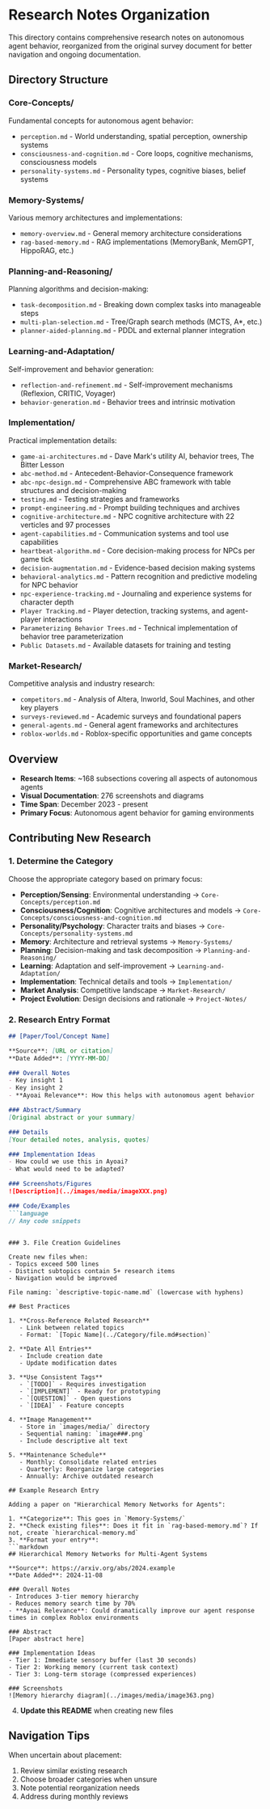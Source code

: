 # Research Notes Organization

This directory contains comprehensive research notes on autonomous agent behavior, reorganized from the original survey document for better navigation and ongoing documentation.

## Directory Structure

### Core-Concepts/
Fundamental concepts for autonomous agent behavior:
- `perception.md` - World understanding, spatial perception, ownership systems
- `consciousness-and-cognition.md` - Core loops, cognitive mechanisms, consciousness models
- `personality-systems.md` - Personality types, cognitive biases, belief systems

### Memory-Systems/
Various memory architectures and implementations:
- `memory-overview.md` - General memory architecture considerations
- `rag-based-memory.md` - RAG implementations (MemoryBank, MemGPT, HippoRAG, etc.)

### Planning-and-Reasoning/
Planning algorithms and decision-making:
- `task-decomposition.md` - Breaking down complex tasks into manageable steps
- `multi-plan-selection.md` - Tree/Graph search methods (MCTS, A*, etc.)
- `planner-aided-planning.md` - PDDL and external planner integration

### Learning-and-Adaptation/
Self-improvement and behavior generation:
- `reflection-and-refinement.md` - Self-improvement mechanisms (Reflexion, CRITIC, Voyager)
- `behavior-generation.md` - Behavior trees and intrinsic motivation

### Implementation/
Practical implementation details:
- `game-ai-architectures.md` - Dave Mark's utility AI, behavior trees, The Bitter Lesson
- `abc-method.md` - Antecedent-Behavior-Consequence framework
- `abc-npc-design.md` - Comprehensive ABC framework with table structures and decision-making
- `testing.md` - Testing strategies and frameworks
- `prompt-engineering.md` - Prompt building techniques and archives
- `cognitive-architecture.md` - NPC cognitive architecture with 22 verticles and 97 processes
- `agent-capabilities.md` - Communication systems and tool use capabilities
- `heartbeat-algorithm.md` - Core decision-making process for NPCs per game tick
- `decision-augmentation.md` - Evidence-based decision making systems
- `behavioral-analytics.md` - Pattern recognition and predictive modeling for NPC behavior
- `npc-experience-tracking.md` - Journaling and experience systems for character depth
- `Player Tracking.md` - Player detection, tracking systems, and agent-player interactions
- `Parameterizing Behavior Trees.md` - Technical implementation of behavior tree parameterization
- `Public Datasets.md` - Available datasets for training and testing

### Market-Research/
Competitive analysis and industry research:
- `competitors.md` - Analysis of Altera, Inworld, Soul Machines, and other key players
- `surveys-reviewed.md` - Academic surveys and foundational papers
- `general-agents.md` - General agent frameworks and architectures
- `roblox-worlds.md` - Roblox-specific opportunities and game concepts

## Overview

- **Research Items**: ~168 subsections covering all aspects of autonomous agents
- **Visual Documentation**: 276 screenshots and diagrams
- **Time Span**: December 2023 - present
- **Primary Focus**: Autonomous agent behavior for gaming environments

## Contributing New Research

### 1. Determine the Category

Choose the appropriate category based on primary focus:

- **Perception/Sensing**: Environmental understanding → `Core-Concepts/perception.md`
- **Consciousness/Cognition**: Cognitive architectures and models → `Core-Concepts/consciousness-and-cognition.md`
- **Personality/Psychology**: Character traits and biases → `Core-Concepts/personality-systems.md`
- **Memory**: Architecture and retrieval systems → `Memory-Systems/`
- **Planning**: Decision-making and task decomposition → `Planning-and-Reasoning/`
- **Learning**: Adaptation and self-improvement → `Learning-and-Adaptation/`
- **Implementation**: Technical details and tools → `Implementation/`
- **Market Analysis**: Competitive landscape → `Market-Research/`
- **Project Evolution**: Design decisions and rationale → `Project-Notes/`

### 2. Research Entry Format

```markdown
## [Paper/Tool/Concept Name]

**Source**: [URL or citation]
**Date Added**: [YYYY-MM-DD]

### Overall Notes
- Key insight 1
- Key insight 2
- **Ayoai Relevance**: How this helps with autonomous agent behavior

### Abstract/Summary
[Original abstract or your summary]

### Details
[Your detailed notes, analysis, quotes]

### Implementation Ideas
- How could we use this in Ayoai?
- What would need to be adapted?

### Screenshots/Figures
![Description](../images/media/imageXXX.png)

### Code/Examples
```language
// Any code snippets
```
```

### 3. File Creation Guidelines

Create new files when:
- Topics exceed 500 lines
- Distinct subtopics contain 5+ research items
- Navigation would be improved

File naming: `descriptive-topic-name.md` (lowercase with hyphens)

## Best Practices

1. **Cross-Reference Related Research**
   - Link between related topics
   - Format: `[Topic Name](../Category/file.md#section)`

2. **Date All Entries**
   - Include creation date
   - Update modification dates

3. **Use Consistent Tags**
   - `[TODO]` - Requires investigation
   - `[IMPLEMENT]` - Ready for prototyping
   - `[QUESTION]` - Open questions
   - `[IDEA]` - Feature concepts

4. **Image Management**
   - Store in `images/media/` directory
   - Sequential naming: `image###.png`
   - Include descriptive alt text

5. **Maintenance Schedule**
   - Monthly: Consolidate related entries
   - Quarterly: Reorganize large categories
   - Annually: Archive outdated research

## Example Research Entry

Adding a paper on "Hierarchical Memory Networks for Agents":

1. **Categorize**: This goes in `Memory-Systems/`
2. **Check existing files**: Does it fit in `rag-based-memory.md`? If not, create `hierarchical-memory.md`
3. **Format your entry**:
```markdown
## Hierarchical Memory Networks for Multi-Agent Systems

**Source**: https://arxiv.org/abs/2024.example
**Date Added**: 2024-11-08

### Overall Notes
- Introduces 3-tier memory hierarchy
- Reduces memory search time by 70%
- **Ayoai Relevance**: Could dramatically improve our agent response times in complex Roblox environments

### Abstract
[Paper abstract here]

### Implementation Ideas
- Tier 1: Immediate sensory buffer (last 30 seconds)
- Tier 2: Working memory (current task context)
- Tier 3: Long-term storage (compressed experiences)

### Screenshots
![Memory hierarchy diagram](../images/media/image363.png)
```

4. **Update this README** when creating new files

## Navigation Tips

When uncertain about placement:
1. Review similar existing research
2. Choose broader categories when unsure
3. Note potential reorganization needs
4. Address during monthly reviews
